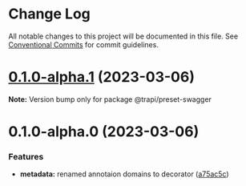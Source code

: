 # Change Log

All notable changes to this project will be documented in this file.
See [Conventional Commits](https://conventionalcommits.org) for commit guidelines.

# [0.1.0-alpha.1](https://github.com/Tada5hi/trapi/compare/@trapi/preset-swagger@0.1.0-alpha.0...@trapi/preset-swagger@0.1.0-alpha.1) (2023-03-06)

**Note:** Version bump only for package @trapi/preset-swagger





# 0.1.0-alpha.0 (2023-03-06)


### Features

* **metadata:** renamed annotaion domains to decorator ([a75ac5c](https://github.com/Tada5hi/trapi/commit/a75ac5c60f6013c5270bc8e943f6f2b91e87e24d))
